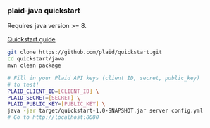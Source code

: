 ### plaid-java quickstart

Requires java version >= 8.

[Quickstart guide](https://plaid.com/docs/quickstart)

``` bash
git clone https://github.com/plaid/quickstart.git
cd quickstart/java
mvn clean package

# Fill in your Plaid API keys (client ID, secret, public_key)
# to test!
PLAID_CLIENT_ID=[CLIENT_ID] \
PLAID_SECRET=[SECRET] \
PLAID_PUBLIC_KEY=[PUBLIC_KEY] \
java -jar target/quickstart-1.0-SNAPSHOT.jar server config.yml
# Go to http://localhost:8080
```
